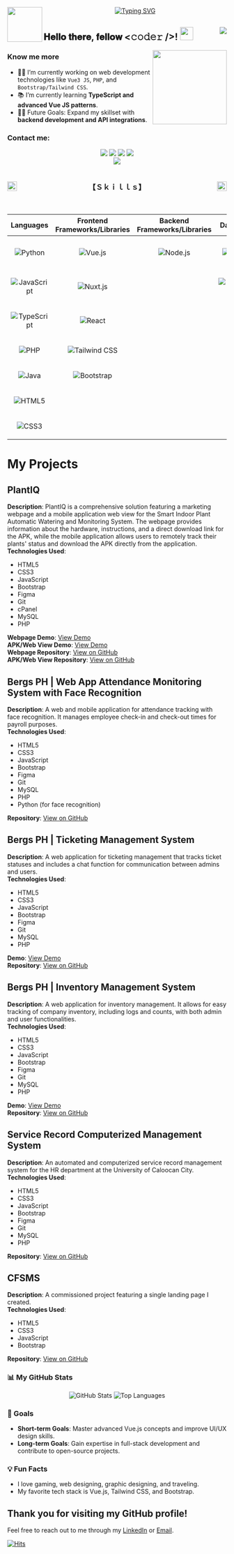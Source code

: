 <p align="center">
  <!--Header-->
  <a href="https://github.com/JDenuevo"> 
    <img align="left" src="https://user-images.githubusercontent.com/74038190/212284087-bbe7e430-757e-4901-90bf-4cd2ce3e1852.gif" width="80">    
  </a>
  <a href="https://github.com/JDenuevo"> 
    <img src="https://readme-typing-svg.demolab.com?font=Georgia&size=18&duration=3000&pause=100&multiline=true&width=550&height=80&lines=Jhemar+Denuevo;Front-End+Developer+%7C+Graphic+Designer; ; " alt="Typing SVG" />
  </a>
</p>

<!--Intro-->
## 𝐇𝐞𝐥𝐥𝐨 𝐭𝐡𝐞𝐫𝐞, 𝐟𝐞𝐥𝐥𝐨𝐰 <𝚌𝚘𝚍𝚎𝚛 />! <a href="https://github.com/JDenuevo"><img src="https://user-images.githubusercontent.com/74038190/214644152-52f47eb3-5e31-4f47-8758-05c9468d5596.gif" width="30px"></a><a href="https://github.com/JDenuevo"><img align="right" width ="%" src="https://komarev.com/ghpvc/?username=yourusername&style=for-the-badge&color=blue"></a>

<a href="https://github.com/yourusername">   
<img align="right" src="https://user-images.githubusercontent.com/74038190/229223156-0cbdaba9-3128-4d8e-8719-b6b4cf741b67.gif" width="170">
</a>

### Know me more

- 👨‍💻 I’m currently working on web development technologies like `Vue3 JS`, `PHP`, and `Bootstrap/Tailwind CSS`.
- 📚 I’m currently learning **TypeScript and advanced Vue JS patterns**.
- 💪🏼 Future Goals: Expand my skillset with **backend development and API integrations**.

<!--Contact-->
### Contact me:
<p align="center">
  <a href="www.linkedin.com/in/denuevo-jhemar" target="_blank"><img src="https://img.shields.io/badge/LinkedIn-%230177B5?style=flat-square&logo=linkedin&logoColor=white"/></a>
  <a href="https://jd-portfolio-eight.vercel.app/" target="_blank"><img src="https://img.shields.io/badge/My_Portfolio-4CA143?style=flat-square&logo=icloud&logoColor=white&labelColor=4CA143" /></a>
  <a href="mailto:denuevojhemar.bsit@gmail.com" target="_blank"><img src="https://img.shields.io/badge/Gmail-D14836?style=flat-square&logo=gmail&logoColor=white" /></a>
  <a href="https://www.facebook.com/jhhmmr" target="_blank"><img src="https://img.shields.io/badge/-Facebook-1877F2?style=flat-square&logo=facebook&logoColor=white" /></a>
<br>
 <a href="https://drive.google.com/file/d/1f-qpl2-Wb5zzlaYg4WeBJb0DzVOwOiNF/view" target="_blank"><img src="https://img.shields.io/badge/Download%20my%20CV-EC1C24.svg?style=flat-square&logo=Adobe%20Acrobat%20Reader&logoColor=white" /></a>

</p>

<!--Skills-->
<a href="https://github.com/yourusername">
  <img src="https://media.tenor.com/zhIZszouG8QAAAAi/line-divider.gif" width="100%" height="2px"/>
</a>
<h3 align="center">
  <a href="https://github.com/yourusername">
    <img src="https://img1.picmix.com/output/stamp/original/9/8/7/3/473789_94059.gif" width="22" height="22" align="left" /> 
  </a>
  <a href="https://github.com/yourusername">
    <img src="https://img1.picmix.com/output/stamp/original/9/8/7/3/473789_94059.gif" width="22" height="22" align="right" />
  </a>
  【﻿Ｓｋｉｌｌｓ】  
</h3>
<a href="https://github.com/yourusername">
  <img src="https://media.tenor.com/zhIZszouG8QAAAAi/line-divider.gif" width="100%" height="2px"  />
</a>

<br>
<br> 

<div align="center">

| **Languages**                         | **Frontend Frameworks/Libraries**    | **Backend Frameworks/Libraries** | **Databases**                        | **Design Tools**                           | **CMS**         |
|---------------------------------------|--------------------------------------|----------------------------------|--------------------------------------|--------------------------------------------|-----------------|
| <p align="center">![Python](https://img.shields.io/badge/-Python-000?&logo=Python)</p> | <p align="center">![Vue.js](https://img.shields.io/badge/-Vue.js-000?&logo=Vue.js)</p> | <p align="center">![Node.js](https://img.shields.io/badge/-Node.js-000?&logo=Node.js)</p> | <p align="center">![MySQL](https://img.shields.io/badge/-MySQL-000?&logo=MySQL)</p> | <p align="center">![Figma](https://img.shields.io/badge/-Figma-000?&logo=Figma)</p> | <p align="center">![WordPress](https://img.shields.io/badge/-WordPress-000?&logo=WordPress)</p> |
| <p align="center">![JavaScript](https://img.shields.io/badge/-JavaScript-000?&logo=JavaScript)</p> | <p align="center">![Nuxt.js](https://img.shields.io/badge/-Nuxt.js-000?&logo=Nuxt.js)</p> |                                  | <p align="center">![PostgreSQL](https://img.shields.io/badge/-PostgreSQL-000?&logo=PostgreSQL)</p> | <p align="center">![Canva](https://img.shields.io/badge/-Canva-000?&logo=Canva)</p> |                 |
| <p align="center">![TypeScript](https://img.shields.io/badge/-TypeScript-000?&logo=TypeScript)</p> | <p align="center">![React](https://img.shields.io/badge/-React-000?&logo=React)</p> |                                  |                                      | <p align="center">![Adobe Photoshop](https://img.shields.io/badge/-Adobe%20Photoshop-000?&logo=Adobe%20Photoshop)</p> |                 |
| <p align="center">![PHP](https://img.shields.io/badge/-PHP-000?&logo=PHP)</p> | <p align="center">![Tailwind CSS](https://img.shields.io/badge/-Tailwind%20CSS-000?&logo=Tailwind%20CSS)</p> |                                  |                                      |                                            |                 |
| <p align="center">![Java](https://img.shields.io/badge/-Java-000?&logo=Java)</p> | <p align="center">![Bootstrap](https://img.shields.io/badge/-Bootstrap-000?&logo=Bootstrap)</p> |                                  |                                      |                                            |                 |
| <p align="center">![HTML5](https://img.shields.io/badge/-HTML5-000?&logo=HTML5)</p> |                                      |                                  |                                      |                                            |                 |
| <p align="center">![CSS3](https://img.shields.io/badge/-CSS3-000?&logo=CSS3)</p> |                                      |                                  |                                      |                                            |                 |

</div>

<!--Projects-->
# My Projects

## PlantIQ
**Description**: PlantIQ is a comprehensive solution featuring a marketing webpage and a mobile application web view for the Smart Indoor Plant Automatic Watering and Monitoring System. The webpage provides information about the hardware, instructions, and a direct download link for the APK, while the mobile application allows users to remotely track their plants' status and download the APK directly from the application.  
**Technologies Used**: 
- HTML5
- CSS3
- JavaScript
- Bootstrap
- Figma
- Git
- cPanel
- MySQL
- PHP

**Webpage Demo**: [View Demo](https://plantiq.info)  
**APK/Web View Demo**: [View Demo](https://app.plantiq.info/index.php)  
**Webpage Repository**: [View on GitHub](https://github.com/Jmsoqty/Plantiques-PLANTIQ.git)  
**APK/Web View Repository**: [View on GitHub](https://github.com/Jmsoqty/Plantiques-PLANTIQ.git)

## Bergs PH | Web App Attendance Monitoring System with Face Recognition
**Description**: A web and mobile application for attendance tracking with face recognition. It manages employee check-in and check-out times for payroll purposes.  
**Technologies Used**: 
- HTML5
- CSS3
- JavaScript
- Bootstrap
- Figma
- Git
- MySQL
- PHP
- Python (for face recognition)

**Repository**: [View on GitHub](https://github.com/JDenuevo/Attendance-Face-Recognition.git)

## Bergs PH | Ticketing Management System
**Description**: A web application for ticketing management that tracks ticket statuses and includes a chat function for communication between admins and users.  
**Technologies Used**: 
- HTML5
- CSS3
- JavaScript
- Bootstrap
- Figma
- Git
- MySQL
- PHP

**Demo**: [View Demo](https://bergsph.com/ticketing/signing_in.php)  
**Repository**: [View on GitHub](https://github.com/JDenuevo/BergsTicketing.git)

## Bergs PH | Inventory Management System
**Description**: A web application for inventory management. It allows for easy tracking of company inventory, including logs and counts, with both admin and user functionalities.  
**Technologies Used**: 
- HTML5
- CSS3
- JavaScript
- Bootstrap
- Figma
- Git
- MySQL
- PHP

**Demo**: [View Demo](https://bergsph.com/ticketing/ims/pages/index.php)  
**Repository**: [View on GitHub](https://github.com/JDenuevo/Inventory-Management-System.git)

## Service Record Computerized Management System
**Description**: An automated and computerized service record management system for the HR department at the University of Caloocan City.  
**Technologies Used**: 
- HTML5
- CSS3
- JavaScript
- Bootstrap
- Figma
- Git
- MySQL
- PHP

**Repository**: [View on GitHub](https://github.com/JDenuevo/SRCMS.git)

## CFSMS
**Description**: A commissioned project featuring a single landing page I created.  
**Technologies Used**: 
- HTML5
- CSS3
- JavaScript
- Bootstrap

**Repository**: [View on GitHub](https://github.com/third-example)

<!--Stats-->
### 📊 My GitHub Stats
<p align="center">
  <img src="https://github-readme-stats.vercel.app/api?username=yourusername&show_icons=true&hide_title=true&hide=prs&include_all_commits=true&count_private=true&theme=dark&hide_border=true&custom_title=GitHub%20Stats" alt="GitHub Stats">
  <img src="https://github-readme-stats.vercel.app/api/top-langs/?username=yourusername&layout=compact&theme=dark&hide_border=true&custom_title=Top%20Languages" alt="Top Languages">
</p>

### 🎯 Goals
- **Short-term Goals**: Master advanced Vue.js concepts and improve UI/UX design skills.
- **Long-term Goals**: Gain expertise in full-stack development and contribute to open-source projects.

### 💡 Fun Facts
- I love gaming, web designing, graphic designing, and traveling.
- My favorite tech stack is Vue.js, Tailwind CSS, and Bootstrap.

<!--Thank you-->
## Thank you for visiting my GitHub profile!  
Feel free to reach out to me through my [LinkedIn](https://www.linkedin.com/in/yourlinkedin) or [Email](mailto:your.email@example.com).

[![Hits](https://hits.seeyour.website/yourusername)](https://hits.seeyour.website/yourusername)
